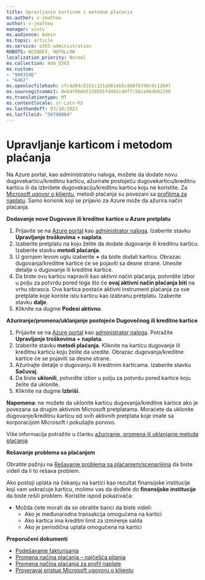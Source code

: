 ```yaml
---
title: Upravljanje karticom i metodom plaćanja
ms.author: v-jmathew
author: v-jmathew
manager: scotv
ms.audience: Admin
ms.topic: article
ms.service: o365-administration
ROBOTS: NOINDEX, NOFOLLOW
localization_priority: Normal
ms.collection: Adm_O365
ms.custom:
- "9003546"
- "6462"
ms.openlocfilehash: cfc4d84c8161c321a981eb5c4b0fb749c0c12047
ms.sourcegitcommit: 0eb4f9bde53395b5fd4b5cd4ffc56ca96db91298
ms.translationtype: MT
ms.contentlocale: sr-Latn-RS
ms.lasthandoff: 03/10/2021
ms.locfileid: "50708004"
---
```

# <a name="manage-card-and-payment-method"></a>Upravljanje karticom i metodom plaćanja

Na Azure portal, kao administratoru naloga, možete da dodate novu dugovekarticu/kreditnu karticu, ažurirate postojeću dugovekarticu/kreditnu karticu ili da izbrišete dugovekaciju/kreditnu karticu koju ne koristite. Za [Microsoft ugovor o klijentu](https://docs.microsoft.com/azure/billing/billing-how-to-change-credit-card?WT.mc_id=Portal-Microsoft_Azure_Support#check-access-to-a-microsoft-customer-agreement), metodi plaćanja su povezani sa [profilima za naplatu](https://docs.microsoft.com/azure/billing/billing-how-to-change-credit-card?WT.mc_id=Portal-Microsoft_Azure_Support#change-payment-method-for-a-billing-profile). Samo korisnik koji se prijavio za Azure može da ažurira način plaćanja.

**Dodavanje nove Dugovave ili kreditne kartice u Azure pretplatu**

1. Prijavite se na [Azure portal](https://ms.portal.azure.com/) kao [administrator naloga](https://docs.microsoft.com/azure/cost-management-billing/manage/billing-subscription-transfer?WT.mc_id=Portal-Microsoft_Azure_Support#whoisaa). Izaberite stavku **Upravljanje troškovima + naplata**.
2. Izaberite pretplatu na koju želite da dodate dugovanje ili kreditnu karticu. Izaberite stavku **metodi plaćanja**.
3. U gornjem levom uglu izaberite **+** da biste dodali karticu. Obrazac dugovanja/kreditne kartice će se pojaviti sa desne strane. Unesite detalje o dugovanje ili kreditne kartice.
4. Da biste ovu karticu napravili kao aktivni način plaćanja, potvrdite izbor u polju za potvrdu pored toga što će **ovaj aktivni način plaćanja biti** na vrhu obrasca. Ova kartica postaće aktivni instrument plaćanja za sve pretplate koje koriste istu karticu kao izabranu pretplatu. Izaberite stavku **dalje**.
5. Kliknite na dugme **Podesi aktivno**. 
 
**Ažuriranje/promena/uklanjanje postojeće Dugovečnog ili kreditne kartice**

1.  Prijavite se na [Azure portal](https://portal.azure.com/) kao [administrator naloga](https://docs.microsoft.com/azure/billing/billing-subscription-transfer?WT.mc_id=Portal-Microsoft_Azure_Support#whoisaa). Potražite **Upravljanje troškovima + naplata**.
2.  Izaberite stavku **metodi plaćanja**. Kliknite na karticu dugovanje ili kreditnu karticu koju želite da uredite. Obrazac dugovanja/kreditne kartice će se pojaviti sa desne strane.
3.  Ažurirajte detalje o dugovanju ili kreditnim karticama. Izaberite stavku **Sačuvaj**.
4.  Da biste **uklonili**, potvrdite izbor u polju za potvrdu pored kartice koju želite da uklonite.
5.  Kliknite na dugme **Izbriši**.

**Napomena**: ne možete da uklonite karticu dugovanja/kreditne kartice ako je povezana sa drugim aktivnim Microsoft pretplatama. Moraćete da uklonite dugovanje/kreditnu karticu od svih aktivnih pretplata koje imate sa korporacijom Microsoft i pokušajte ponovo.

Više informacija potražite u članku [ažuriranje, promena ili uklanjanje metoda plaćanja](https://docs.microsoft.com/azure/billing/billing-how-to-change-credit-card?WT.mc_id=Portal-Microsoft_Azure_Support)

**Rešavanje problema sa plaćanjem**

Obratite pažnju na [Rešavanje problema sa plaćanjem/scenarijima](https://docs.microsoft.com/azure/cost-management-billing/manage/billing-troubleshoot-azure-payment-issues) da biste videli da li to rešava problem.

Ako postoji uplata na čekanju na kartici kao rezultat finansijske institucije koji vam uskraćuje karticu, molimo vas da dođete do **finansijske institucije** da biste rešili problem. Koristite ispod pokazivača:

- Možda ćete morati da se obratite banci da biste videli: 
    - Ako je međunarodna transakcija omogućena na kartici
    - Ako kartica ima kreditni limit za izmirenje salda
    - Ako je periodična uplata omogućena na kartici

**Preporučeni dokumenti**

- [Podešavanje fakturisanja](https://docs.microsoft.com/azure/cost-management-billing/manage/pay-by-invoice)
- [Promena načina plaćanja – najčešća pitanja](https://docs.microsoft.com/azure/cost-management-billing/manage/change-credit-card?WT.mc_id=Portal-Microsoft_Azure_Support#frequently-asked-questions)
- [Promena načina plaćanja za profil naplate](https://docs.microsoft.com/azure/cost-management-billing/manage/change-credit-card?WT.mc_id=Portal-Microsoft_Azure_Support#change-payment-method-for-a-billing-profile)
- [Proveravaj pristup Microsoft ugovoru o klijentu](https://docs.microsoft.com/azure/cost-management-billing/manage/change-credit-card?WT.mc_id=Portal-Microsoft_Azure_Support#check-access-to-a-microsoft-customer-agreement)
